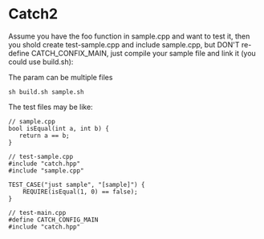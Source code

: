 Catch2
===
Assume you have the foo function in sample.cpp and want to test it, then you shold create test-sample.cpp and include sample.cpp, but DON'T re-define CATCH\_CONFIX\_MAIN, just compile your sample file and link it (you could use build.sh):

The param can be multiple files
```
sh build.sh sample.sh
```

The test files may be like:
```
// sample.cpp
bool isEqual(int a, int b) {
   return a == b;
}

// test-sample.cpp
#include "catch.hpp"
#include "sample.cpp"

TEST_CASE("just sample", "[sample]") {
    REQUIRE(isEqual(1, 0) == false);
}

// test-main.cpp
#define CATCH_CONFIG_MAIN
#include "catch.hpp"
```
